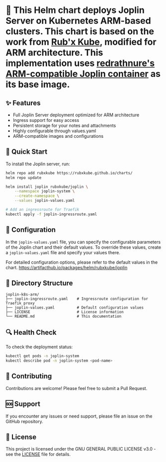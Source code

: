 # 💾 This Helm chart deploys Joplin Server on Kubernetes ARM-based clusters. This chart is based on the work from [Rub'x Kube](https://github.com/rubxkube/helm-charts/tree/main/charts/joplin), modified for ARM architecture. This implementation uses [redrathnure's ARM-compatible Joplin container](https://hub.docker.com/r/redrathnure/joplin) as its base image.

## ✨ Features

- Full Joplin Server deployment optimized for ARM architecture
- Ingress support for easy access
- Persistent storage for your notes and attachments
- Highly configurable through values.yaml
- ARM-compatible images and configurations

## 🚀 Quick Start

To install the Joplin server, run:

```bash
helm repo add rubxkube https://rubxkube.github.io/charts/
helm repo update

helm install joplin rubxkube/joplin \
    --namespace joplin-system \
    --create-namespace \
    --values joplin-values.yaml

# Add an ingressroute for Traefik
kubectl apply -f joplin-ingressroute.yaml
```

## 🔧 Configuration

In the `joplin-values.yaml` file, you can specify the configurable parameters of the Joplin chart and their default values. To override these values, create a `joplin-values.yaml` file and specify your values there.

For detailed configuration options, please refer to the default values in the chart.
https://artifacthub.io/packages/helm/rubxkube/joplin

## 📝 Directory Structure

```
joplin-k8s-arm/
├── joplin-ingressroute.yaml    # Ingressroute configuration for Traefik proxy
├── joplin-values.yaml          # Default configuration values
├── LICENSE                     # License information
└── README.md                   # This documentation
```

## 🔍 Health Check

To check the deployment status:

```bash
kubectl get pods -n joplin-system
kubectl describe pod -n joplin-system <pod-name>
```

## 🤝 Contributing

Contributions are welcome! Please feel free to submit a Pull Request.

## 🆘 Support

If you encounter any issues or need support, please file an issue on the GitHub repository.

## 📄 License

This project is licensed under the GNU GENERAL PUBLIC LICENSE v3.0 - see the [LICENSE](LICENSE) file for details.
